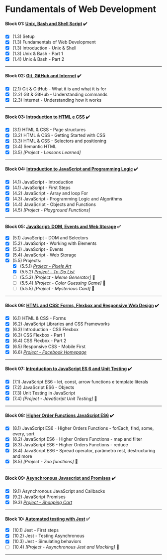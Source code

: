 # Fundamentals of Web Development

#### Block 01: [Unix, Bash and Shell Script](https://github.com/LeonarDev/Trybe/tree/main/Exercises/fundamentals/block_01) :heavy_check_mark:
- [x] (1.3) Setup
- [x] (1.3) Fundamentals of Web Development
- [x] (1.3) Introduction - Unix & Shell 
- [x] (1.3) Unix & Bash - Part 1 
- [x] (1.4) Unix & Bash - Part 2 
<hr>

#### Block 02: [Git, GitHub and Internet](https://github.com/LeonarDev/Trybe/tree/main/Exercises/fundamentals/block_02) :heavy_check_mark:
- [x] (2.1) Git & GitHub - What it is and what it is for 
- [x] (2.2) Git & GitHub - Understanding commands 
- [x] (2.3) Internet - Understanding how it works 
<hr>

#### Block 03: [Introduction to HTML e CSS](https://github.com/LeonarDev/Trybe/tree/main/Exercises/fundamentals/block_03) :heavy_check_mark:
- [x] (3.1) HTML & CSS - Page structures
- [x] (3.2) HTML & CSS - Getting Started with CSS 
- [x] (3.3) HTML & CSS - Selectors and positioning
- [x] (3.4) Semantic HTML
- [x] (3.5) _[Project - Lessons Learned]_
<hr>

#### Block 04: [Introduction to JavaScript and Programming Logic](https://github.com/LeonarDev/Trybe/tree/main/Exercises/fundamentals/block_04) :heavy_check_mark:
- [x] (4.1) JavaScript - Introduction
- [x] (4.1) JavaScript - First Steps
- [x] (4.2) JavaScript - Array and loop For
- [x] (4.3) JavaScript - Programming Logic and Algorithms
- [x] (4.4) JavaScript - Objects and Functions
- [x] (4.5) _[Project - Playground Functions]_
<hr>

#### Block 05: [JavaScript: DOM, Events and Web Storage](https://github.com/LeonarDev/Trybe/tree/main/Exercises/fundamentals/block_05) :white_check_mark:
- [x] (5.1) JavaScript - DOM and Selectors
- [x] (5.2) JavaScript - Working with Elements
- [x] (5.3) JavaScript - Events
- [x] (5.4) JavaScript - Web Storage
- [x] (5.5) Projects:
  - [x] (5.5.1) _[Project - Pixels Art](https://leonardev.github.io/projects/pixel-art/)_
  - [x] (5.5.2) _[Project - To-Do List](https://github.com/LeonarDev/leonardev.github.io/tree/main/projects/to-do-list)_
  - [ ] (5.5.3) _[Project - Meme Generator]_ :construction:
  - [ ] (5.5.4) _[Project - Color Guessing Game]_ :construction:
  - [ ] (5.5.5) _[Project - Mysterious Card]_ :construction:
<hr>

#### Block 06: [HTML and CSS: Forms, Flexbox and Responsive Web Design](https://github.com/LeonarDev/Trybe/tree/main/Exercises/fundamentals/block_06) :heavy_check_mark:
- [x] (6.1) HTML & CSS - Forms
- [x] (6.2) JavaScript Libraries and CSS Frameworks
- [x] (6.3) Introduction - CSS Flexbox
- [x] (6.3) CSS Flexbox - Part 1
- [x] (6.4) CSS Flexbox - Part 2
- [x] (6.5) Responsive CSS - Mobile First
- [x] (6.6) _[Project - Facebook Homepage](https://github.com/LeonarDev/leonardev.github.io/tree/main/projects/old-facebook-homepage)_
<hr>

#### Block 07: [Introduction to JavaScript ES 6 and Unit Testing](https://github.com/LeonarDev/Trybe/tree/main/Exercises/fundamentals/block_07) :heavy_check_mark:
- [x] (7.1) JavaScript ES6 - let, const, arrow functions e template literals
- [x] (7.2) JavaScript ES6 - Objects
- [x] (7.3) Unit Testing in JavaScript
- [x] (7.4) _[Project - JavaScript Unit Testing]_ :construction:
<hr>

#### Block 08: [Higher Order Functions JavaScript ES6](https://github.com/LeonarDev/Trybe/tree/main/Exercises/fundamentals/block_08) :heavy_check_mark:
- [x] (8.1) JavaScript ES6 - Higher Orders Functions - forEach, find, some, every, sort
- [x] (8.2) JavaScript ES6 - Higher Orders Functions - map and filter
- [x] (8.3) JavaScript ES6 - Higher Orders Functions - reduce
- [x] (8.4) JavaScript ES6 - Spread operator, parâmetro rest, destructuring and more
- [x] (8.5) _[Project - Zoo functions]_ :construction:
<hr>

#### Block 09: [Asynchronous Javascript and Promises](https://github.com/LeonarDev/Trybe/tree/main/Exercises/fundamentals/block_09) :heavy_check_mark:
- [x] (9.1) Asynchronous JavaScript and Callbacks
- [x] (9.2) JavaScript Promises
- [x] (9.3) _[Project - Shopping Cart](https://github.com/LeonarDev/leonardev.github.io/tree/main/projects/shopping-cart)_
<hr>

#### Block 10: [Automated testing with Jest](https://github.com/LeonarDev/Trybe/tree/main/Exercises/fundamentals/block_10) :white_check_mark:
- [x] (10.1) Jest - First steps
- [x] (10.2) Jest - Testing Asynchronous
- [x] (10.3) Jest - Simulating behaviors
- [ ] (10.4) _[Project - Asynchronous Jest and Mocking]_ :construction:
<hr>
